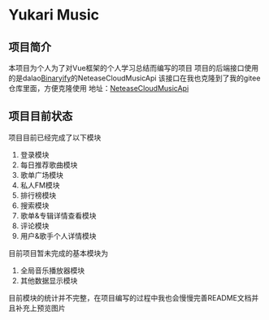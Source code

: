 # Yukari Music

## 项目简介
本项目为个人为了对Vue框架的个人学习总结而编写的项目
项目的后端接口使用的是dalao[Binaryify](https://github.com/Binaryify/NeteaseCloudMusicApi)的NeteaseCloudMusicApi
该接口在我也克隆到了我的gitee仓库里面，方便克隆使用
地址：[NeteaseCloudMusicApi](https://gitee.com/yukari_www/NeteaseCloudMusicApi)
## 项目目前状态
项目目前已经完成了以下模块
1. 登录模块
2. 每日推荐歌曲模块
3. 歌单广场模块
4. 私人FM模块
5. 排行榜模块
6. 搜索模块
7. 歌单&专辑详情查看模块
8. 评论模块
9. 用户&歌手个人详情模块

目前项目暂未完成的基本模块为
1. 全局音乐播放器模块
2. 其他数据显示模块

目前模块的统计并不完整，在项目编写的过程中我也会慢慢完善README文档并且补充上预览图片
